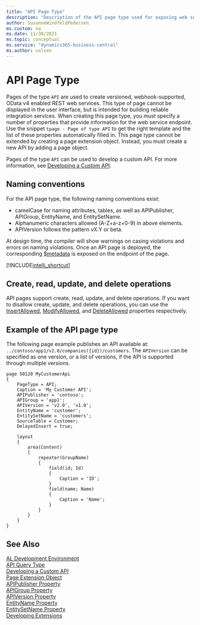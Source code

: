 ```yaml
---
title: "API Page Type"
description: "Description of the API page type used for exposing web service endpoints."
author: SusanneWindfeldPedersen
ms.custom: na
ms.date: 11/30/2021
ms.topic: conceptual
ms.service: "dynamics365-business-central"
ms.author: solsen
---
```


# API Page Type

Pages of the type `API` are used to create versioned, webhook-supported, OData v4 enabled REST web services. This type of page cannot be displayed in the user interface, but is intended for building reliable integration services. When creating this page type, you must specify a number of properties that provide information for the web service endpoint. Use the snippet `tpage - Page of type API` to get the right template and the list of these properties automatically filled in. This page type cannot be extended by creating a page extension object. Instead, you must create a new API by adding a page object. 

Pages of the type `API` can be used to develop a custom API. For more information, see [Developing a Custom API](devenv-develop-custom-api.md).

## Naming conventions

For the API page type, the following naming conventions exist:

- camelCase for naming attributes, tables, as well as APIPublisher, APIGroup, EntityName, and EntitySetName.
- Alphanumeric characters allowed (A-Z+a-z+0-9) in above elements. 
- APIVersion follows the pattern vX.Y or beta.

At design time, the compiler will show warnings on casing violations and errors on naming violations. Once an API page is deployed, the corresponding [$metadata](./devenv-connect-apps-tips.md) is exposed on the endpoint of the page. 

[!INCLUDE[intelli_shortcut](includes/intelli_shortcut.md)]

## Create, read, update, and delete operations
API pages support create, read, update, and delete operations. If you want to disallow create, update, and delete operations, you can use the [InsertAllowed](properties/devenv-insertallowed-property.md), [ModifyAllowed](properties/devenv-modifyallowed-property.md), and [DeleteAllowed](properties/devenv-deleteallowed-property.md) properties respectively.

## Example of the API page type

The following page example publishes an API available at:
`../contoso/app1/v2.0/companies({id})/customers`. The `APIVersion` can be specified as one version, or a list of versions, if the API is supported through multiple versions.

```AL
page 50120 MyCustomerApi
{
    PageType = API;
    Caption = 'My Customer API';
    APIPublisher = 'contoso';
    APIGroup = 'app1';
    APIVersion = 'v2.0', 'v1.0';
    EntityName = 'customer';
    EntitySetName = 'customers';
    SourceTable = Customer;
    DelayedInsert = true;
    
    layout
    {
        area(Content)
        {
            repeater(GroupName)
            {
                field(id; Id)
                {
                    Caption = 'ID';
                }
                field(name; Name)
                {
                    Caption = 'Name';
                }
            }
        }
    }
}
```

## See Also  

[AL Development Environment](devenv-reference-overview.md)  
[API Query Type](devenv-api-querytype.md)  
[Developing a Custom API](devenv-develop-custom-api.md)  
[Page Extension Object](devenv-page-ext-object.md)  
[APIPublisher Property](properties/devenv-apipublisher-page-property.md)  
[APIGroup Property](properties/devenv-apigroup-page-property.md)  
[APIVersion Property](properties/devenv-apiversion-page-property.md)   
[EntityName Property](properties/devenv-entityname-property.md)  
[EntitySetName Property](properties/devenv-entitysetname-property.md)  
[Developing Extensions](devenv-dev-overview.md)
